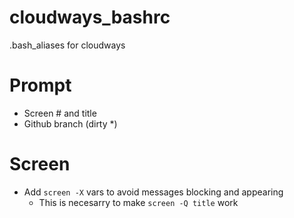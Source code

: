 # cloudways_bashrc
.bash_aliases for cloudways

# Prompt
- Screen # and title
- Github branch (dirty *)

# Screen
- Add `screen -X` vars to avoid messages blocking and appearing
  - This is necesarry to make `screen -Q title` work
